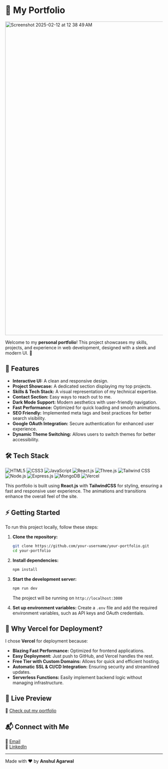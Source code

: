 # 🚀 My Portfolio
<img width="1000" alt="Screenshot 2025-02-12 at 12 38 49 AM" src="https://github.com/user-attachments/assets/98625c32-7147-479b-bd5b-c89682492c8c" />

Welcome to my **personal portfolio**! This project showcases my skills, projects, and experience in web development, designed with a sleek and modern UI. 🚀

## 🌟 Features
- **Interactive UI:** A clean and responsive design.
- **Project Showcase:** A dedicated section displaying my top projects.
- **Skills & Tech Stack:** A visual representation of my technical expertise.
- **Contact Section:** Easy ways to reach out to me.
- **Dark Mode Support:** Modern aesthetics with user-friendly navigation.
- **Fast Performance:** Optimized for quick loading and smooth animations.
- **SEO Friendly:** Implemented meta tags and best practices for better search visibility.
- **Google OAuth Integration:** Secure authentication for enhanced user experience.
- **Dynamic Theme Switching:** Allows users to switch themes for better accessibility.

## 🛠 Tech Stack
<div>
    <img src="https://img.shields.io/badge/-HTML5-black?style=for-the-badge&logoColor=white&logo=html5&color=E34F26" alt="HTML5" />
    <img src="https://img.shields.io/badge/-CSS3-black?style=for-the-badge&logoColor=white&logo=css3&color=1572B6" alt="CSS3" />
    <img src="https://img.shields.io/badge/-JavaScript-black?style=for-the-badge&logoColor=white&logo=javascript&color=F7DF1E" alt="JavaScript" />
    <img src="https://img.shields.io/badge/-React_JS-black?style=for-the-badge&logoColor=white&logo=react&color=61DAFB" alt="React.js" />
    <img src="https://img.shields.io/badge/-Three_JS-black?style=for-the-badge&logoColor=white&logo=threedotjs&color=000000" alt="Three.js" />
    <img src="https://img.shields.io/badge/-Tailwind_CSS-black?style=for-the-badge&logoColor=white&logo=tailwindcss&color=06B6D4" alt="Tailwind CSS" />
    <img src="https://img.shields.io/badge/-Node_JS-black?style=for-the-badge&logoColor=white&logo=node.js&color=339933" alt="Node.js" />
    <img src="https://img.shields.io/badge/-Express_JS-black?style=for-the-badge&logoColor=white&logo=express&color=000000" alt="Express.js" />
    <img src="https://img.shields.io/badge/-MongoDB-black?style=for-the-badge&logoColor=white&logo=mongodb&color=47A248" alt="MongoDB" />
    <img src="https://img.shields.io/badge/-Vercel-black?style=for-the-badge&logoColor=white&logo=vercel&color=000000" alt="Vercel" />
</div>

This portfolio is built using **React.js** with **TailwindCSS** for styling, ensuring a fast and responsive user experience. The animations and transitions enhance the overall feel of the site.

## ⚡ Getting Started
To run this project locally, follow these steps:

1. **Clone the repository:**
   ```sh
   git clone https://github.com/your-username/your-portfolio.git
   cd your-portfolio
   ```

2. **Install dependencies:**
   ```sh
   npm install
   ```

3. **Start the development server:**
   ```sh
   npm run dev
   ```
   The project will be running on `http://localhost:3000`

4. **Set up environment variables:**
   Create a `.env` file and add the required environment variables, such as API keys and OAuth credentials.

## 🚀 Why Vercel for Deployment?
I chose **Vercel** for deployment because:
- **Blazing Fast Performance:** Optimized for frontend applications.
- **Easy Deployment:** Just push to GitHub, and Vercel handles the rest.
- **Free Tier with Custom Domains:** Allows for quick and efficient hosting.
- **Automatic SSL & CI/CD Integration:** Ensuring security and streamlined updates.
- **Serverless Functions:** Easily implement backend logic without managing infrastructure.

## 📌 Live Preview
🔗 [Check out my portfolio](https://portfolio-anshul-agarwal.vercel.app/)

## 📬 Connect with Me
📧 [Email](mailto:anshulag.cse@gmail.com)  
💼 [LinkedIn](https://www.linkedin.com/in/anshul-agarwal-177676196/)

---
Made with ❤️ by **Anshul Agarwal**
